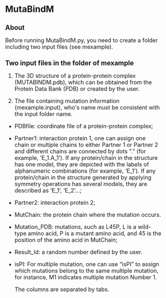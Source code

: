 # MutaBindM
## About
<font size=4> 
  
Before running MutaBindM.py, you need to create a folder including two input files (see mexample). 
  
</font>

## Two input files in the folder of mexample
<font size=4> 

1. The 3D structure of a protein-protein complex (MUTABINDM.pdb), which can be obtained from the Protein Data Bank (PDB) or created by the user.

2. The file containing mutation information (mexample.input), who's name must be consistent with the input folder name.

- PDBfile: coordinate file of a protein-protein complex;
- Partner1: interaction protein 1, one can assign one chain or multiple chains to either Partner 1 or Partner 2 and different chains are connected by dots "." (for example, ‘E_1.A_1’). If any protein/chain in the structure has one model, they are depicted with the labels of alphanumeric combinations (for example, ‘E_1’). If any protein/chain in the structure generated by applying symmetry operations has several models, they are described as ‘E_1’,  ‘E_2’...;
- Partner2: interaction protein 2;
- MutChain: the protein chain where the mutation occurs.
- Mutation_PDB: mutations, such as L45P, L is a wild-type amino acid, P is a mutant amino acid, and 45 is the position of the amino acid in MutChain;
- Result_Id: a random number defined by the user.
- isPI: For multiple mutation, one can use “isPI” to assign which mutations belong to the same multiple mutation, for instance, M1 indicates multiple mutation Number 1. 

  The columns are separated by tabs.

</font>
